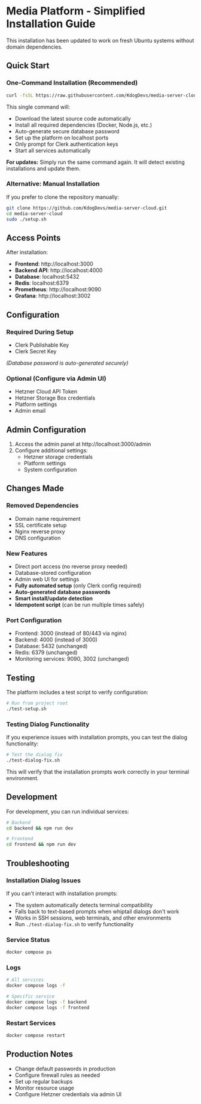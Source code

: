 # Media Platform - Simplified Installation Guide

This installation has been updated to work on fresh Ubuntu systems without domain dependencies.

## Quick Start

### One-Command Installation (Recommended)

```bash
curl -fsSL https://raw.githubusercontent.com/KdogDevs/media-server-cloud/main/web-install.sh | sudo bash
```

This single command will:
- Download the latest source code automatically
- Install all required dependencies (Docker, Node.js, etc.)
- Auto-generate secure database password
- Set up the platform on localhost ports
- Only prompt for Clerk authentication keys
- Start all services automatically

**For updates:** Simply run the same command again. It will detect existing installations and update them.

### Alternative: Manual Installation

If you prefer to clone the repository manually:

```bash
git clone https://github.com/KdogDevs/media-server-cloud.git
cd media-server-cloud
sudo ./setup.sh
```

## Access Points

After installation:

- **Frontend**: http://localhost:3000
- **Backend API**: http://localhost:4000
- **Database**: localhost:5432
- **Redis**: localhost:6379
- **Prometheus**: http://localhost:9090
- **Grafana**: http://localhost:3002

## Configuration

### Required During Setup
- Clerk Publishable Key
- Clerk Secret Key

*(Database password is auto-generated securely)*

### Optional (Configure via Admin UI)
- Hetzner Cloud API Token
- Hetzner Storage Box credentials
- Platform settings
- Admin email

## Admin Configuration

1. Access the admin panel at http://localhost:3000/admin
2. Configure additional settings:
   - Hetzner storage credentials
   - Platform settings
   - System configuration

## Changes Made

### Removed Dependencies
- Domain name requirement
- SSL certificate setup
- Nginx reverse proxy
- DNS configuration

### New Features
- Direct port access (no reverse proxy needed)
- Database-stored configuration
- Admin web UI for settings
- **Fully automated setup** (only Clerk config required)
- **Auto-generated database passwords**
- **Smart install/update detection**
- **Idempotent script** (can be run multiple times safely)

### Port Configuration
- Frontend: 3000 (instead of 80/443 via nginx)
- Backend: 4000 (instead of 3000)
- Database: 5432 (unchanged)
- Redis: 6379 (unchanged)
- Monitoring services: 9090, 3002 (unchanged)

## Testing

The platform includes a test script to verify configuration:

```bash
# Run from project root
./test-setup.sh
```

### Testing Dialog Functionality

If you experience issues with installation prompts, you can test the dialog functionality:

```bash
# Test the dialog fix
./test-dialog-fix.sh
```

This will verify that the installation prompts work correctly in your terminal environment.

## Development

For development, you can run individual services:

```bash
# Backend
cd backend && npm run dev

# Frontend  
cd frontend && npm run dev
```

## Troubleshooting

### Installation Dialog Issues

If you can't interact with installation prompts:
- The system automatically detects terminal compatibility
- Falls back to text-based prompts when whiptail dialogs don't work
- Works in SSH sessions, web terminals, and other environments
- Run `./test-dialog-fix.sh` to verify functionality

### Service Status
```bash
docker compose ps
```

### Logs
```bash
# All services
docker compose logs -f

# Specific service
docker compose logs -f backend
docker compose logs -f frontend
```

### Restart Services
```bash
docker compose restart
```

## Production Notes

- Change default passwords in production
- Configure firewall rules as needed
- Set up regular backups
- Monitor resource usage
- Configure Hetzner credentials via admin UI